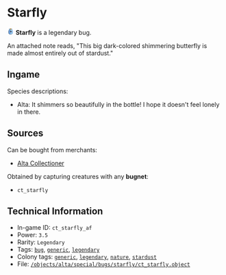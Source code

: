 # Starfly

<img src="https://raw.githubusercontent.com/Ceterai/Enternia/main/objects/alta/special/bugs/starfly/icon.png" alt="Starfly icon" loading="lazy" height=16px width="auto" /> **Starfly** is a legendary bug.

An attached note reads, "This big dark-colored shimmering butterfly is made almost entirely out of stardust."

## Ingame

Species descriptions:

- Alta: It shimmers so beautifully in the bottle! I hope it doesn't feel lonely in there.

## Sources

Can be bought from merchants:

- [Alta Collectioner](https://ceterai.github.io/MyEnternia/Wiki/AltaCollectioner)

Obtained by capturing creatures with any **bugnet**:

- `ct_starfly`

## Technical Information

- In-game ID: `ct_starfly_af`
- Power: `3.5`
- Rarity: `Legendary`
- Tags: [`bug`](https://ceterai.github.io/MyEnternia/Wiki/Tags/Bug), [`generic`](https://ceterai.github.io/MyEnternia/Wiki/Tags/Generic), [`legendary`](https://ceterai.github.io/MyEnternia/Wiki/Tags/Legendary)
- Colony tags: [`generic`](https://ceterai.github.io/MyEnternia/Wiki/Tags/Generic), [`legendary`](https://ceterai.github.io/MyEnternia/Wiki/Tags/Legendary), [`nature`](https://ceterai.github.io/MyEnternia/Wiki/Tags/Nature), [`stardust`](https://ceterai.github.io/MyEnternia/Wiki/Tags/Stardust)
- File: [`/objects/alta/special/bugs/starfly/ct_starfly.object`](https://github.com/Ceterai/Enternia/blob/main/objects/alta/special/bugs/starfly/ct_starfly.object)
